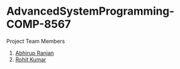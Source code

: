 # AdvancedSystemProgramming-COMP-8567

Project Team Members
1. [Abhirup Ranjan](https://www.linkedin.com/in/abhirupranjan/)
2. [Rohit Kumar](https://github.com/me-kr-rohit)
